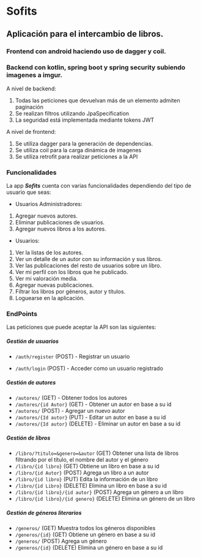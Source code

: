 # Sofits

## Aplicación para el intercambio de libros.


### Frontend con android haciendo uso de dagger y coil.
### Backend con kotlin, spring boot y spring security subiendo imagenes a imgur. 

A nivel de backend:
1. Todas las peticiones que devuelvan más de un elemento admiten paginación
2. Se realizan filtros utilizando JpaSpecification 
3. La seguridad está implementada mediante tokens JWT 

A nivel de frontend: 
1. Se utiliza dagger para la generación de dependencias.
2. Se utiliza coil para la carga dinámica de imagenes
3. Se utiliza retrofit para realizar peticiones a la API

### Funcionalidades

La app ***Sofits*** cuenta con varias funcionalidades dependiendo del tipo de usuario que seas:

- Usuarios Administradores:
1. Agregar nuevos autores.
2. Eliminar publicaciones de usuarios.
3. Agregar nuevos libros a los autores.

- Usuarios:
1. Ver la listas de los autores.
2. Ver un detalle de un autor con su información y sus libros.
3. Ver las publicaciones del resto de usuarios sobre un libro.
4. Ver mi perfil con los libros que he publicado.
5. Ver mi valoración media.
7. Agregar nuevas publicaciones.
8. Filtrar los libros por géneros, autor y títulos.
9. Loguearse en la aplicación.

### EndPoints

Las peticiones que puede aceptar la API son las siguientes:

##### *Gestión de usuarios*

- `/auth/register` (POST) - Registrar un usuario

- `/auth/login` (POST) - Acceder como un usuario registrado

##### *Gestión de autores*

- `/autores/` (GET) - Obtener todos los autores
- `/autores/{id Autor}` (GET) - Obtener un autor en base a su id
- `/autores/` (POST) - Agregar un nuevo autor
- `/autores/{Id autor}` (PUT) - Editar un autor en base a su id
- `/autores/{Id autor}` (DELETE) - Eliminar un autor en base a su id

##### *Gestión de libros*

- `/libro/?titulo=&genero=&autor` (GET) Obtener una lista de libros filtrando por el título, el nombre del autor y el género
- `/libro/{id libro}` (GET) Obtiene un libro en base a su id
- `/libro/{id Autor}` (POST) Agrega un libro a un autor
- `/libro/{id libro}` (PUT) Edita la información de un libro
- `/libro/{id Libro}` (DELETE) Elimina un libro en base a su id
- `/libro/{id libro}/{id autor}` (POST) Agrega un género a un libro
- `/libro/{id libro}/{id genero}` (DELETE) Elimina un género de un libro

##### *Gestión de géneros literarios*

- `/generos/` (GET) Muestra todos los géneros disponibles
- `/generos/{id}` (GET) Obtiene un género en base a su id
- `/generos/` (POST) Agrega un género
- `/generos/{id}` (DELETE) Elimina un género en base a su id

